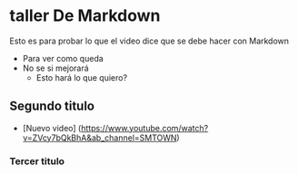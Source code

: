 # taller De Markdown

Esto es para probar lo que el video dice que se debe hacer con Markdown
* Para ver como queda
* No se si mejorará
     * Esto hará lo que quiero?
## Segundo titulo
* [Nuevo video] (https://www.youtube.com/watch?v=ZVcy7bQkBhA&ab_channel=SMTOWN)
### Tercer titulo
